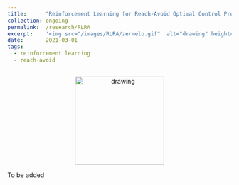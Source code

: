 ```yaml
---
title: 		"Reinforcement Learning for Reach-Avoid Optimal Control Problem"
collection:	ongoing
permalink: 	/research/RLRA
excerpt:    '<img src="/images/RLRA/zermelo.gif"  alt="drawing" height="200px"/>'
date: 		2021-03-01
tags:
  - reinforcement learning
  - reach-avoid
---
```


<center>
	<img src="/images/RLRA/zermelo.gif"  alt="drawing" height="200"/>
</center>

To be added